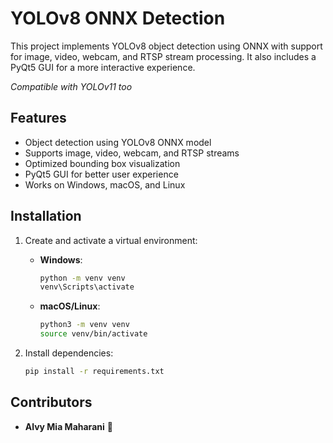 # YOLOv8 ONNX Detection

This project implements YOLOv8 object detection using ONNX with support for image, video, webcam, and RTSP stream processing. It also includes a PyQt5 GUI for a more interactive experience.

_Compatible with YOLOv11 too_

## Features
- Object detection using YOLOv8 ONNX model
- Supports image, video, webcam, and RTSP streams
- Optimized bounding box visualization
- PyQt5 GUI for better user experience
- Works on Windows, macOS, and Linux

## Installation

1. Create and activate a virtual environment:
   - **Windows**:
     ```sh
     python -m venv venv
     venv\Scripts\activate
     ```
   - **macOS/Linux**:
     ```sh
     python3 -m venv venv
     source venv/bin/activate
     ```

2. Install dependencies:
   ```sh
   pip install -r requirements.txt
   ```

## Contributors
- **Alvy Mia Maharani** 🚀
